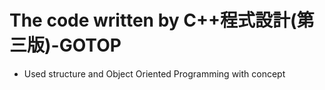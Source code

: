 # The code written by C++程式設計(第三版)-GOTOP
* Used structure and Object Oriented Programming with concept
